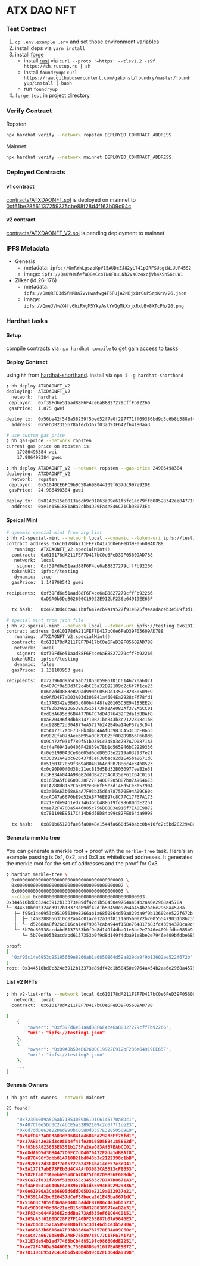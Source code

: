 # ATX DAO NFT

### Test Contract

1. `cp .env.example .env` and set those environment variables
1. install deps via `yarn install`
1. install [forge](https://github.com/gakonst/foundry)
   - install [rust](https://www.rust-lang.org/tools/install) via
     `curl --proto '=https' --tlsv1.2 -sSf https://sh.rustup.rs | sh`
   - install `foundryup`: `curl https://raw.githubusercontent.com/gakonst/foundry/master/foundryup/install | bash`
   - run `foundryup`
1. `forge test` in project directory

### Verify Contract

Ropsten

```zsh
npx hardhat verify --network ropsten DEPLOYED_CONTRACT_ADDRESS
```

Mainnet:

```zsh
npx hardhat verify --network mainnet DEPLOYED_CONTRACT_ADDRESS
```

### Deployed Contracts

#### v1 contract

[contracts/ATXDAONFT.sol](contracts/ATXDAONFT.sol) is deployed on mainnet to
[0xf61be28561137259375cbe88f28d4f163b09c94c](https://etherscan.io/address/0xf61be28561137259375cbe88f28d4f163b09c94c)

#### v2 contract

[contracts/ATXDAONFT_V2.sol](contracts/ATXDAONFT_V2.sol) is pending deployment to mainnet

### IPFS Metadata

- Genesis
  - metadata: `ipfs://QmRYkLgszoKpV15AUDcZJ82yL741pJRFSUogtNiUUF45S2`
  - image: `ipfs://QmUVHmfefWQ8eCcoTNnF8uLNh2vsQz4xcjVh4XSn56cLW1`
- Zilker (id 26-176)
  - metadata: `ipfs://QmQRFD3dSfNRDa7vvHwafwg4F6FUjA2NBjxBrGuPSrpKrV/26.json`
  - image: `ipfs://QmeJVHwX4fv6hiRWgM5YkyAstYWGgMkXxjxRxbBv8XTcPh/26.png`

### Hardhat tasks

#### Setup

compile contracts via `npx hardhat compile` to get gain access to tasks

#### Deploy Contract

using `hh` from [hardhat-shorthand](https://hardhat.org/guides/shorthand.html).
install via `npm i -g hardhat-shorthand`

```zsh
❯ hh deploy ATXDAONFT_V2
deploying:  ATXDAONFT_V2
  network:  hardhat
 deployer:  0xf39Fd6e51aad88F6F4ce6aB8827279cffFb92266
 gasPrice:  1.875 gwei

deploy tx:  0x56be42f548a58259f5bed52f7a0f297771ff69386bd9d3c6b8b388ef4dc55214
  address:  0x5FbDB2315678afecb367f032d93F642f64180aa3
```

```zsh
# use custom gas price
❯ hh gas-price --network ropsten
current gas price on ropsten is:
    17986498384 wei
    17.986498384 gwei

❯ hh deploy ATXDAONFT_V2 --network ropsten --gas-price 24986498384
deploying:  ATXDAONFT_V2
  network:  ropsten
 deployer:  0x51040CE6FC9b9C5Da69B044109f637dc997e92DE
 gasPrice:  24.986498384 gwei

deploy tx:  0x8148515e0013a6cb9c01863a09e61f5fc1ac79ffb08528342ee04771de0f7e00
  address:  0xe1e1561881aBa2cbb4D29Fa4e846C71CbD8073E4
```

#### Speical Mint

```zsh
# dynamic special mint from arg list
❯ hh v2-special-mint --network local --dynamic --token-uri ipfs://testing 0x610178dA211FEF7D417bC0e6FeD39F05609AD788 0xf39Fd6e51aad88F6F4ce6aB8827279cffFb92266 0xD9A0b5DeB62600C19922E912bF236e64919EE65F
contract address 0x610178dA211FEF7D417bC0e6FeD39F05609AD788
   running:  ATXDAONFT_V2.specialMint()
  contract:  0x610178dA211FEF7D417bC0e6FeD39F05609AD788
   network:  local
    signer:  0xf39Fd6e51aad88F6F4ce6aB8827279cffFb92266
  tokenURI:  ipfs://testing
   dynamic:  true
  gasPrice:  1.149708543 gwei

recipients:  0xf39Fd6e51aad88F6F4ce6aB8827279cffFb92266
             0xD9A0b5DeB62600C19922E912bF236e64919EE65F

  tx hash:   0x48230d46caa11b8f647ecb9a19527f91e675f9eaadaceb3e509f3d13115309cd
```

```zsh
# special mint from json file
❯ hh v2-special-mint --network local --token-uri ipfs://testing 0x610178dA211FEF7D417bC0e6FeD39F05609AD788 metadata/genesis/genesis-addresses.json
contract address 0x610178dA211FEF7D417bC0e6FeD39F05609AD788
   running:  ATXDAONFT_V2.specialMint()
  contract:  0x610178dA211FEF7D417bC0e6FeD39F05609AD788
   network:  local
    signer:  0xf39Fd6e51aad88F6F4ce6aB8827279cffFb92266
  tokenURI:  ipfs://testing
   dynamic:  false
  gasPrice:  1.131183953 gwei

recipients:  0x723960d9a5C6ab71853059861D1C6146770a6Dc1
             0x407Cf0e5Dd3C2c4bCE5a32B92109c2c6f7f1ce23
             0x6d7ddD863eB2Dad990bC05BDd3357E32850509E9
             0x9AfD4F7aD03A03d306B41a4604Ea2928cFf78fd1
             0x17AB342e3Bd3c080b4f48fe20165D5E94185EE2d
             0xf83b3A823653E8351b173Fa2Ae083Af37EAbCC01
             0xd8dA6D5d36B4477D6FC7dD4076432F2da1dBBAf8
             0xaB70496f3dbb814710B21bd843b3c2122398c1bB
             0xc928E72d304B77eA5727b242E4ba14eF57e3cD41
             0x5A17717abE73FEb3d4C4AAfD39B3CA5313cFB653
             0x982Efa073Aeebb95a0Cb7D025f002D9B56F66Bdb
             0x9Ca72f031f789f51bD35Cc34583c7B7A7D0871A3
             0xf4aF0941e0406F42839e7Bb1d565946bC2929336
             0x0e61990A3Ce86605d6ddD05D3e2219a032937e21
             0x30391A42bc626437dCeF38beca2d1E45ba8671dC
             0x51603C7059f369aB04B16AddFB7BB6c4e34b8523
             0x0c90D90f0d38c21ecB15d5Bd32B030977eeB2e31
             0x3F834b044A986E2dddBa273Ad835eF61C64C0151
             0x165bA5f0160DC28F27F140DF205B87b07A9646E3
             0x1A288d8152Ca5092eB06fE5c3d146d5Ce3b5790A
             0x3a66A63b68A6aA7F93b35d6a787570E94A09C60c
             0xcAC47a6670bE9d52ABF76E897c8C77C17F67A173
             0x21E7de94b1ed77463bCb488519fc98680ddE2251
             0xae72F470Da5446005c756B08D3e916f7EA8E9B72
             0x781198E9517C414b6d5BD84b99c82FE864da9998

  tx hash:   0x891b65120fae6fa0048e1544fa660d54babc0b410fc2c5bd282294809b0d6a95
```

#### Generate merkle tree

You can generate a merkle root + proof with the `merkle-tree` task. Here's an
example passing is 0x1, 0x2, and 0x3 as whitelisted addresses. It generates the
merkle root for the set of addresses and the proof for 0x3

```zsh
❯ hardhat merkle-tree \
  0x0000000000000000000000000000000000000001 \
  0x0000000000000000000000000000000000000002 \
  0x0000000000000000000000000000000000000003 \
  --claim 0x0000000000000000000000000000000000000003
0x344510bd0c324c3912b13373e89df42d1b50450e9764a454b2aa6e2968a4578a
└─ 344510bd0c324c3912b13373e89df42d1b50450e9764a454b2aa6e2968a4578a
   ├─ f95c14e6953c95195639e8266ab1a6850864d59a829da9f9b13602ee522f672b
   │  ├─ 1468288056310c82aa4c01a7e12a10f8111a0560e72b700555479031b86c357d
   │  └─ d52688a8f926c816ca1e079067caba944f158e764817b83fc43594370ca9cf62
   └─ 5b70e80538acdabd6137353b0f9d8d149f4dba91e8be2e7946e409bfdbe685b9
      └─ 5b70e80538acdabd6137353b0f9d8d149f4dba91e8be2e7946e409bfdbe685b9

proof:
[
  '0xf95c14e6953c95195639e8266ab1a6850864d59a829da9f9b13602ee522f672b'
]
root: 0x344510bd0c324c3912b13373e89df42d1b50450e9764a454b2aa6e2968a4578a
```

#### List v2 NFTs

```zsh
❯ hh v2-list-nfts --network local 0x610178dA211FEF7D417bC0e6FeD39F05609AD788
   network:  local
  contract:  0x610178dA211FEF7D417bC0e6FeD39F05609AD788

[
    {
        "owner": "0xf39Fd6e51aad88F6F4ce6aB8827279cffFb92266",
        "uri": "ipfs://testing1.json"
    },
    {
        "owner": "0xD9A0b5DeB62600C19922E912bF236e64919EE65F",
        "uri": "ipfs://testing2.json"
    },
    ...
]
```

#### Genesis Owners

```sh
❯ hh get-nft-owners --network mainnet

25 found!
[
    "0x723960d9a5C6ab71853059861D1C6146770a6Dc1",
    "0x407Cf0e5Dd3C2c4bCE5a32B92109c2c6f7f1ce23",
    "0x6d7ddD863eB2Dad990bC05BDd3357E32850509E9",
    "0x9AfD4F7aD03A03d306B41a4604Ea2928cFf78fd1",
    "0x17AB342e3Bd3c080b4f48fe20165D5E94185EE2d",
    "0xf83b3A823653E8351b173Fa2Ae083Af37EAbCC01",
    "0xd8dA6D5d36B4477D6FC7dD4076432F2da1dBBAf8",
    "0xaB70496f3dbb814710B21bd843b3c2122398c1bB",
    "0xc928E72d304B77eA5727b242E4ba14eF57e3cD41",
    "0x5A17717abE73FEb3d4C4AAfD39B3CA5313cFB653",
    "0x982Efa073Aeebb95a0Cb7D025f002D9B56F66Bdb",
    "0x9Ca72f031f789f51bD35Cc34583c7B7A7D0871A3",
    "0xf4aF0941e0406F42839e7Bb1d565946bC2929336",
    "0x0e61990A3Ce86605d6ddD05D3e2219a032937e21",
    "0x30391A42bc626437dCeF38beca2d1E45ba8671dC",
    "0x51603C7059f369aB04B16AddFB7BB6c4e34b8523",
    "0x0c90D90f0d38c21ecB15d5Bd32B030977eeB2e31",
    "0x3F834b044A986E2dddBa273Ad835eF61C64C0151",
    "0x165bA5f0160DC28F27F140DF205B87b07A9646E3",
    "0x1A288d8152Ca5092eB06fE5c3d146d5Ce3b5790A",
    "0x3a66A63b68A6aA7F93b35d6a787570E94A09C60c",
    "0xcAC47a6670bE9d52ABF76E897c8C77C17F67A173",
    "0x21E7de94b1ed77463bCb488519fc98680ddE2251",
    "0xae72F470Da5446005c756B08D3e916f7EA8E9B72",
    "0x781198E9517C414b6d5BD84b99c82FE864da9998"
]
```
